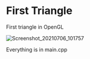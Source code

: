 # First Triangle
First triangle in OpenGL

![Screenshot_20210706_101757](https://user-images.githubusercontent.com/29679352/124575723-8b873080-de43-11eb-8632-21f297acf77b.png)

Everything is in main.cpp
